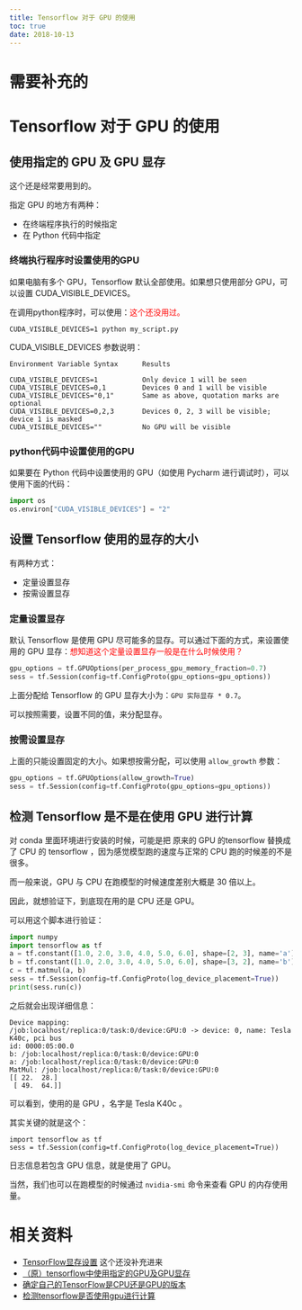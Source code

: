 ```yaml
---
title: Tensorflow 对于 GPU 的使用
toc: true
date: 2018-10-13
---
```

# 需要补充的

# Tensorflow 对于 GPU 的使用

## 使用指定的 GPU 及 GPU 显存

这个还是经常要用到的。

指定 GPU 的地方有两种：

- 在终端程序执行的时候指定
- 在 Python 代码中指定

### 终端执行程序时设置使用的GPU

如果电脑有多个 GPU，Tensorflow 默认全部使用。如果想只使用部分 GPU，可以设置 CUDA_VISIBLE_DEVICES。


在调用python程序时，可以使用：<span style="color:red;">这个还没用过。</span>

```
CUDA_VISIBLE_DEVICES=1 python my_script.py
```


CUDA_VISIBLE_DEVICES 参数说明：

```
Environment Variable Syntax      Results

CUDA_VISIBLE_DEVICES=1           Only device 1 will be seen
CUDA_VISIBLE_DEVICES=0,1         Devices 0 and 1 will be visible
CUDA_VISIBLE_DEVICES="0,1"       Same as above, quotation marks are optional
CUDA_VISIBLE_DEVICES=0,2,3       Devices 0, 2, 3 will be visible; device 1 is masked
CUDA_VISIBLE_DEVICES=""          No GPU will be visible
```

### python代码中设置使用的GPU

如果要在 Python 代码中设置使用的 GPU（如使用 Pycharm 进行调试时），可以使用下面的代码：

```python
import os
os.environ["CUDA_VISIBLE_DEVICES"] = "2"
```





## 设置 Tensorflow 使用的显存的大小

有两种方式：

- 定量设置显存
- 按需设置显存


### 定量设置显存

默认 Tensorflow 是使用 GPU 尽可能多的显存。可以通过下面的方式，来设置使用的 GPU 显存：<span style="color:red;">想知道这个定量设置显存一般是在什么时候使用？</span>

```python
gpu_options = tf.GPUOptions(per_process_gpu_memory_fraction=0.7)
sess = tf.Session(config=tf.ConfigProto(gpu_options=gpu_options))
```

上面分配给 Tensorflow 的 GPU 显存大小为：`GPU 实际显存 * 0.7`。

可以按照需要，设置不同的值，来分配显存。


### 按需设置显存

上面的只能设置固定的大小。如果想按需分配，可以使用 `allow_growth` 参数：

```python
gpu_options = tf.GPUOptions(allow_growth=True)
sess = tf.Session(config=tf.ConfigProto(gpu_options=gpu_options))
```




## 检测 Tensorflow 是不是在使用 GPU 进行计算

对 conda 里面环境进行安装的时候，可能是把 原来的 GPU 的tensorflow 替换成了 CPU 的 tensorflow ，因为感觉模型跑的速度与正常的 CPU 跑的时候差的不是很多。

而一般来说，GPU 与 CPU 在跑模型的时候速度差别大概是 30 倍以上。

因此，就想验证下，到底现在用的是 CPU 还是 GPU。

可以用这个脚本进行验证：



```python
import numpy
import tensorflow as tf
a = tf.constant([1.0, 2.0, 3.0, 4.0, 5.0, 6.0], shape=[2, 3], name='a')
b = tf.constant([1.0, 2.0, 3.0, 4.0, 5.0, 6.0], shape=[3, 2], name='b')
c = tf.matmul(a, b)
sess = tf.Session(config=tf.ConfigProto(log_device_placement=True))
print(sess.run(c))
```

之后就会出现详细信息：

```
Device mapping:
/job:localhost/replica:0/task:0/device:GPU:0 -> device: 0, name: Tesla K40c, pci bus
id: 0000:05:00.0
b: /job:localhost/replica:0/task:0/device:GPU:0
a: /job:localhost/replica:0/task:0/device:GPU:0
MatMul: /job:localhost/replica:0/task:0/device:GPU:0
[[ 22.  28.]
 [ 49.  64.]]
```

可以看到，使用的是 GPU ，名字是 Tesla K40c 。

其实关键的就是这个：

```
import tensorflow as tf
sess = tf.Session(config=tf.ConfigProto(log_device_placement=True))
```


日志信息若包含 GPU 信息，就是使用了 GPU。

当然，我们也可以在跑模型的时候通过 `nvidia-smi` 命令来查看 GPU 的内存使用量。





# 相关资料


- [TensorFlow显存设置](https://theqihao.github.io/2017/08/03/TensorFlow%E6%98%BE%E5%AD%98%E8%AE%BE%E7%BD%AE/) 这个还没补充进来
- [（原）tensorflow中使用指定的GPU及GPU显存](https://www.cnblogs.com/darkknightzh/p/6591923.html)
- [确定自己的TensorFlow是CPU还是GPU的版本](https://blog.csdn.net/Zlase/article/details/79261348)
- [检测tensorflow是否使用gpu进行计算](https://blog.csdn.net/castle_cc/article/details/78389082)
